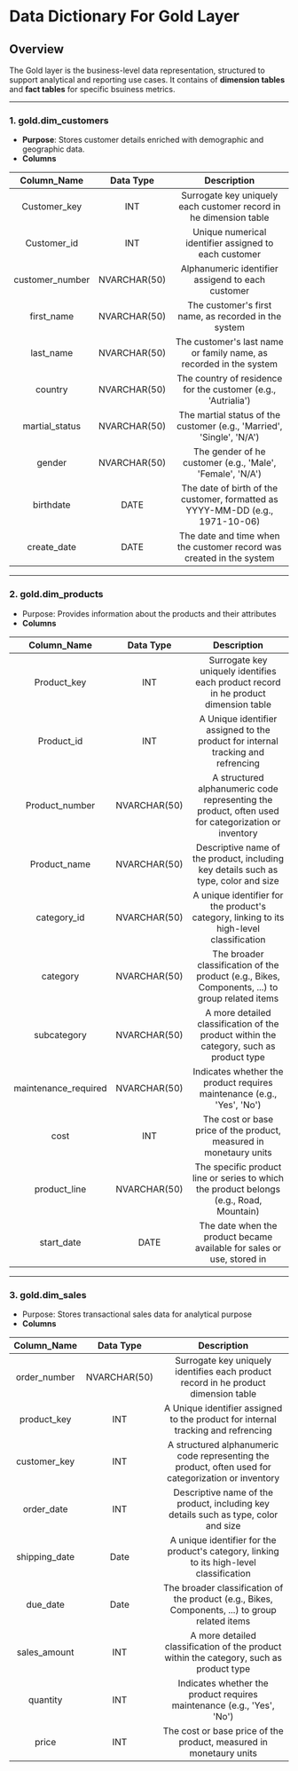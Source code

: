 # Data Dictionary For Gold Layer

## Overview 

The Gold layer is the business-level data representation, structured to support analytical and reporting use cases. It contains of **dimension tables** and **fact tables** for specific bsuiness metrics.

---

### 1. **gold.dim_customers**

- **Purpose**: Stores customer details enriched with demographic and geographic data.
- **Columns**

| Column_Name       | Data Type    | Description |
| :---:             | :--:         | :--: |
| Customer_key      | INT          | Surrogate key uniquely each customer record in he dimension table |
| Customer_id       | INT          | Unique numerical identifier assigned to each customer |
| customer_number   | NVARCHAR(50) | Alphanumeric identifier assigend to each customer |
| first_name        | NVARCHAR(50) | The customer's first name, as recorded in the system |
| last_name         | NVARCHAR(50) | The customer's last name or family name, as recorded in the system |
| country           | NVARCHAR(50) | The country of residence for the customer (e.g., 'Autrialia') |
| martial_status    | NVARCHAR(50) | The martial status of the customer (e.g., 'Married', 'Single', 'N/A') |
| gender            | NVARCHAR(50) | The gender of he customer (e.g., 'Male', 'Female', 'N/A') |
| birthdate         | DATE         | The date of birth of the customer, formatted as YYYY-MM-DD (e.g., 1971-10-06) |
|create_date        | DATE         | The date and time when the customer record was created in the system |

---

### 2. **gold.dim_products**
- Purpose: Provides information about the products and their attributes 
- **Columns**

| Column_Name           | Data Type    | Description |
| :--:                  | :--:         | :--: |
| Product_key           | INT          | Surrogate key uniquely identifies each product record in he product dimension table |
| Product_id            | INT          | A Unique identifier assigned to the product for internal tracking and refrencing |
| Product_number        | NVARCHAR(50) | A structured alphanumeric code representing the product, often used for categorization or inventory |
| Product_name          | NVARCHAR(50) | Descriptive name of the product, including key details such as type, color and size |
| category_id           | NVARCHAR(50) | A unique identifier for the product's category, linking to its high-level classification |
| category              | NVARCHAR(50) | The broader classification of the product (e.g., Bikes, Components, ...) to group related items |
| subcategory           | NVARCHAR(50) | A more detailed classification of the product within the category, such as product type |
| maintenance_required  | NVARCHAR(50) | Indicates whether the product requires maintenance (e.g., 'Yes', 'No') |
| cost                  | INT          | The cost or base price of the product, measured in monetaury units |
| product_line          | NVARCHAR(50) | The specific product line or series to which the product belongs (e.g., Road, Mountain) |
| start_date            | DATE         | The date when the product became available for sales or use, stored in |

---

### 3. **gold.dim_sales**
- Purpose: Stores transactional sales data for analytical purpose 
- **Columns**

| Column_Name     | Data Type    | Description |
| :--:            | :--:         | :--: |
| order_number    | NVARCHAR(50) | Surrogate key uniquely identifies each product record in he product dimension table |
| product_key     | INT          | A Unique identifier assigned to the product for internal tracking and refrencing |
| customer_key    | INT          | A structured alphanumeric code representing the product, often used for categorization or inventory |
| order_date      | INT          | Descriptive name of the product, including key details such as type, color and size |
| shipping_date   | Date         | A unique identifier for the product's category, linking to its high-level classification |
| due_date        | Date         | The broader classification of the product (e.g., Bikes, Components, ...) to group related items |
| sales_amount    | INT          | A more detailed classification of the product within the category, such as product type |
| quantity        | INT          | Indicates whether the product requires maintenance (e.g., 'Yes', 'No') |
| price           | INT          | The cost or base price of the product, measured in monetaury units |
